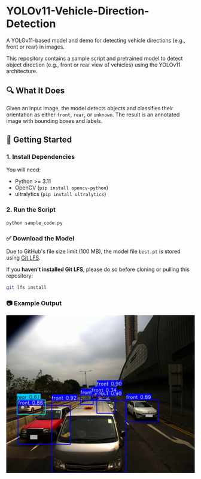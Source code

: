 # YOLOv11-Vehicle-Direction-Detection
A YOLOv11-based model and demo for detecting vehicle directions (e.g., front or rear) in images.

This repository contains a sample script and pretrained model to detect object direction (e.g., front or rear view of vehicles) using the YOLOv11 architecture.

## 🔍 What It Does

Given an input image, the model detects objects and classifies their orientation as either `front`, `rear`, or `unknown`. The result is an annotated image with bounding boxes and labels.

## 🚀 Getting Started

### 1. Install Dependencies

You will need:

- Python >= 3.11  
- OpenCV (`pip install opencv-python`)  
- ultralytics (`pip install ultralytics`)

### 2. Run the Script


```bash
python sample_code.py
```

### ✅ Download the Model

Due to GitHub's file size limit (100 MB), the model file `best.pt` is stored using [Git LFS](https://git-lfs.github.com/).

If you **haven’t installed Git LFS**, please do so before cloning or pulling this repository:

```bash
git lfs install
```

### 📷 Example Output

![Example](example_output.jpg)
